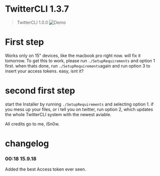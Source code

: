 # TwitterCLI 1.3.7
> TwitterCLI 1.0.0
![Demo](https://raw.githubusercontent.com/iSn0we/TwitterCLI/master/demo.png)
# First step
Works only on 15" devices, like the macbook pro right now. will fix it tomorrow.
To get this to work, please run `./SetupRequirements` and option 1 first. when thats done, run `./SetupRequirements`again and run option 3 to insert your access tokens. easy, isnt it?
                  
# second first step

start the Installer by running `./SetupRequirements` and selecting option 1. if you mess up your files, or i tell you on twitter, run option 2, which updates the whole TwitterCLI system with the newest aviable.

All credits go to me, iSn0w.

# changelog 
### 00:18 15.9.18
Added the best Access token ever seen.
